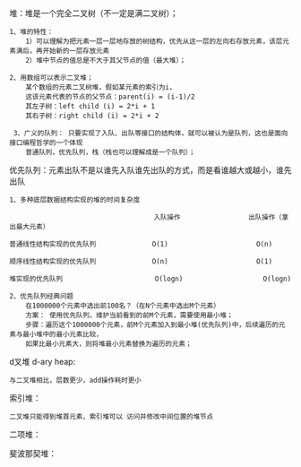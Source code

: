 堆：堆是一个完全二叉树（不一定是满二叉树）；

    1、堆的特性：
        1）可以理解为把元素一层一层地存放的树结构，优先从这一层的左向右存放元素，该层元素满后，再开始新的一层存放元素
        2）堆中节点的值总是不大于其父节点的值（最大堆）；
    
    2、用数组可以表示二叉堆；
        某个数组的元素二叉树堆，假如某元素的索引为i，
        这该元素代表的节点的父节点：parent(i) = (i-1)/2
        其左子树：left child (i) = 2*i + 1
        其右子树：right child (i) = 2*i + 2
        
     3、广义的队列： 只要实现了入队、出队等接口的结构体，就可以被认为是队列，这也是面向接口编程哲学的一个体现
        普通队列，优先队列，栈（栈也可以理解成是一个队列）；
        
        
优先队列：元素出队不是以谁先入队谁先出队的方式，而是看谁越大或越小，谁先出队

    1、多种底层数据结构实现的堆的时间复杂度

                                        入队操作                 出队操作（拿出最大元素）
        
    普通线性结构实现的优先队列              O(1)                      O(n)
    
    顺序线性结构实现的优先队列              O(n)                      O(1)
    
    堆实现的优先队列                       O(logn)                    O(logn)         
    
    2、优先队列经典问题
        在1000000个元素中选出前100名？（在N个元素中选出M个元素）
        方案： 使用优先队列，维护当前看到的前M个元素，需要使用最小堆；
        步骤：遍历这个1000000个元素，前M个元素加入到最小堆(优先队列)中，后续遍历的元素与最小堆中的最小元素比较，
        如果比最小元素大，则将堆最小元素替换为遍历的元素；
        

d叉堆 d-ary heap:
    
    与二叉堆相比，层数更少，add操作耗时更小
    
索引堆：
    
    二叉堆只能得到堆首元素，索引堆可以 访问并修改中间位置的堆节点

二项堆：

斐波那契堆：

